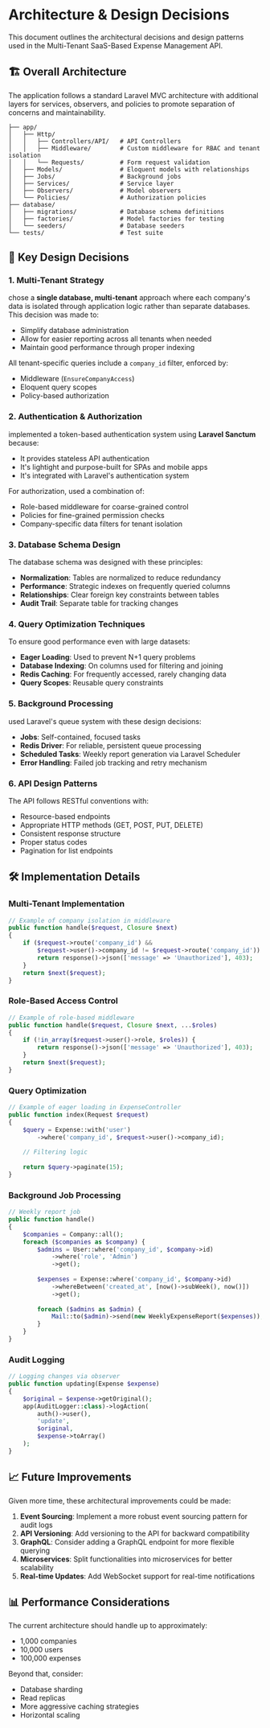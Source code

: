 # Architecture & Design Decisions

This document outlines the architectural decisions and design patterns used in the Multi-Tenant SaaS-Based Expense Management API.

## 🏗️ Overall Architecture

The application follows a standard Laravel MVC architecture with additional layers for services, observers, and policies to promote separation of concerns and maintainability.

```
├── app/
│   ├── Http/
│   │   ├── Controllers/API/   # API Controllers
│   │   ├── Middleware/        # Custom middleware for RBAC and tenant isolation
│   │   └── Requests/          # Form request validation
│   ├── Models/                # Eloquent models with relationships
│   ├── Jobs/                  # Background jobs
│   ├── Services/              # Service layer
│   ├── Observers/             # Model observers
│   └── Policies/              # Authorization policies
├── database/
│   ├── migrations/            # Database schema definitions
│   ├── factories/             # Model factories for testing
│   └── seeders/               # Database seeders
└── tests/                     # Test suite
```

## 🔑 Key Design Decisions

### 1. Multi-Tenant Strategy

 chose a **single database, multi-tenant** approach where each company's data is isolated through application logic rather than separate databases. This decision was made to:

- Simplify database administration
- Allow for easier reporting across all tenants when needed
- Maintain good performance through proper indexing

All tenant-specific queries include a `company_id` filter, enforced by:
- Middleware (`EnsureCompanyAccess`)
- Eloquent query scopes
- Policy-based authorization

### 2. Authentication & Authorization

 implemented a token-based authentication system using **Laravel Sanctum** because:

- It provides stateless API authentication
- It's lightight and purpose-built for SPAs and mobile apps
- It's integrated with Laravel's authentication system

For authorization,  used a combination of:
- Role-based middleware for coarse-grained control
- Policies for fine-grained permission checks
- Company-specific data filters for tenant isolation

### 3. Database Schema Design

The database schema was designed with these principles:

- **Normalization**: Tables are normalized to reduce redundancy
- **Performance**: Strategic indexes on frequently queried columns
- **Relationships**: Clear foreign key constraints between tables
- **Audit Trail**: Separate table for tracking changes

### 4. Query Optimization Techniques

To ensure good performance even with large datasets:

- **Eager Loading**: Used to prevent N+1 query problems
- **Database Indexing**: On columns used for filtering and joining
- **Redis Caching**: For frequently accessed, rarely changing data
- **Query Scopes**: Reusable query constraints

### 5. Background Processing

 used Laravel's queue system with these design decisions:

- **Jobs**: Self-contained, focused tasks
- **Redis Driver**: For reliable, persistent queue processing
- **Scheduled Tasks**: Weekly report generation via Laravel Scheduler
- **Error Handling**: Failed job tracking and retry mechanism

### 6. API Design Patterns

The API follows RESTful conventions with:

- Resource-based endpoints
- Appropriate HTTP methods (GET, POST, PUT, DELETE)
- Consistent response structure
- Proper status codes
- Pagination for list endpoints

## 🛠️ Implementation Details

### Multi-Tenant Implementation

```php
// Example of company isolation in middleware
public function handle($request, Closure $next)
{
    if ($request->route('company_id') && 
        $request->user()->company_id != $request->route('company_id')) {
        return response()->json(['message' => 'Unauthorized'], 403);
    }
    return $next($request);
}
```

### Role-Based Access Control

```php
// Example of role-based middleware
public function handle($request, Closure $next, ...$roles)
{
    if (!in_array($request->user()->role, $roles)) {
        return response()->json(['message' => 'Unauthorized'], 403);
    }
    return $next($request);
}
```

### Query Optimization

```php
// Example of eager loading in ExpenseController
public function index(Request $request)
{
    $query = Expense::with('user')
        ->where('company_id', $request->user()->company_id);
        
    // Filtering logic
    
    return $query->paginate(15);
}
```

### Background Job Processing

```php
// Weekly report job
public function handle()
{
    $companies = Company::all();
    foreach ($companies as $company) {
        $admins = User::where('company_id', $company->id)
            ->where('role', 'Admin')
            ->get();
            
        $expenses = Expense::where('company_id', $company->id)
            ->whereBetween('created_at', [now()->subWeek(), now()])
            ->get();
            
        foreach ($admins as $admin) {
            Mail::to($admin)->send(new WeeklyExpenseReport($expenses));
        }
    }
}
```

### Audit Logging

```php
// Logging changes via observer
public function updating(Expense $expense)
{
    $original = $expense->getOriginal();
    app(AuditLogger::class)->logAction(
        auth()->user(),
        'update',
        $original,
        $expense->toArray()
    );
}
```

## 📈 Future Improvements

Given more time, these architectural improvements could be made:

1. **Event Sourcing**: Implement a more robust event sourcing pattern for audit logs
2. **API Versioning**: Add versioning to the API for backward compatibility
3. **GraphQL**: Consider adding a GraphQL endpoint for more flexible querying
4. **Microservices**: Split functionalities into microservices for better scalability
5. **Real-time Updates**: Add WebSocket support for real-time notifications

## 📊 Performance Considerations

The current architecture should handle up to approximately:
- 1,000 companies
- 10,000 users
- 100,000 expenses

Beyond that, consider:
- Database sharding
- Read replicas
- More aggressive caching strategies
- Horizontal scaling 